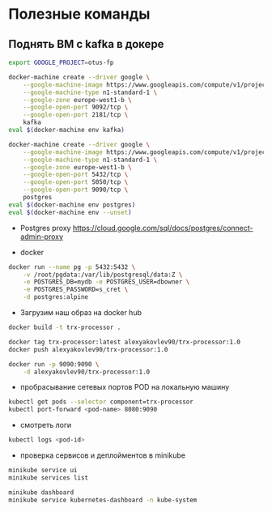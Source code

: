 # Полезные команды



## Поднять ВМ с kafka в докере
```bash
export GOOGLE_PROJECT=otus-fp

docker-machine create --driver google \
    --google-machine-image https://www.googleapis.com/compute/v1/projects/ubuntu-os-cloud/global/images/family/ubuntu-1604-lts \
    --google-machine-type n1-standard-1 \
    --google-zone europe-west1-b \
    --google-open-port 9092/tcp \
    --google-open-port 2181/tcp \
    kafka
eval $(docker-machine env kafka)

docker-machine create --driver google \
    --google-machine-image https://www.googleapis.com/compute/v1/projects/ubuntu-os-cloud/global/images/family/ubuntu-1604-lts \
    --google-machine-type n1-standard-1 \
    --google-zone europe-west1-b \
    --google-open-port 5432/tcp \
    --google-open-port 5050/tcp \
    --google-open-port 9090/tcp \
    postgres
eval $(docker-machine env postgres)  
eval $(docker-machine env --unset)  
```


- Postgres proxy
https://cloud.google.com/sql/docs/postgres/connect-admin-proxy

- docker 
```bash
docker run --name pg -p 5432:5432 \
    -v /root/pgdata:/var/lib/postgresql/data:Z \
    -e POSTGRES_DB=mydb -e POSTGRES_USER=dbowner \
    -e POSTGRES_PASSWORD=s_cret \
    -d postgres:alpine
```


- Загрузим наш образ на docker hub
```bash
docker build -t trx-processor .

docker tag trx-processor:latest alexyakovlev90/trx-processor:1.0
docker push alexyakovlev90/trx-processor:1.0

docker run -p 9090:9090 \
    -d alexyakovlev90/trx-processor:1.0
```

- пробрасывание сетевых портов POD на локальную машину
```bash
kubectl get pods --selector component=trx-processor
kubectl port-forward <pod-name> 8080:9090
```
- смотреть логи
```bash
kubectl logs <pod-id>
```
- проверка сервисов и деплойментов в minikube
```bash
minikube service ui
minikube services list 

minikube dashboard
minikube service kubernetes-dashboard -n kube-system

```
